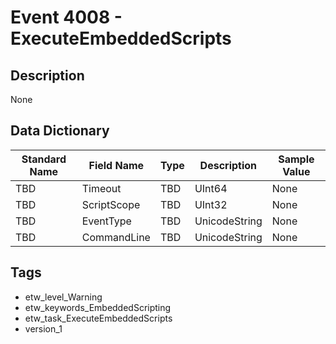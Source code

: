# Event 4008 - ExecuteEmbeddedScripts

## Description
None

## Data Dictionary
|Standard Name|Field Name|Type|Description|Sample Value|
|---|---|---|---|---|
|TBD|Timeout|TBD|UInt64|None|None|
|TBD|ScriptScope|TBD|UInt32|None|None|
|TBD|EventType|TBD|UnicodeString|None|None|
|TBD|CommandLine|TBD|UnicodeString|None|None|

## Tags
* etw_level_Warning
* etw_keywords_EmbeddedScripting
* etw_task_ExecuteEmbeddedScripts
* version_1